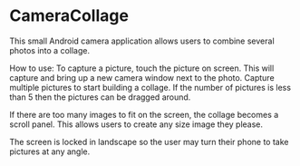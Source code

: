 # CameraCollage
This small Android camera application allows users to combine several photos into a collage.

How to use:
To capture a picture, touch the picture on screen. This will capture and bring up a new camera window next to the photo.
Capture multiple pictures to start building a collage. If the number of pictures is less than 5 then the pictures can be 
dragged around.

If there are too many images to fit on the screen, the collage becomes a scroll panel. 
This allows users to create any size image they please.

The screen is locked in landscape so the user may turn their phone to take pictures at any angle.
